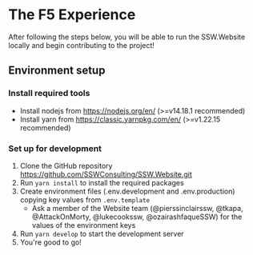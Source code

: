 # The F5 Experience

After following the steps below, you will be able to run the SSW.Website locally and begin contributing to the project!

## Environment setup

### Install required tools 

- Install nodejs from https://nodejs.org/en/ (>=v14.18.1 recommended)
- Install yarn from https://classic.yarnpkg.com/en/ (>=v1.22.15 recommended)

### Set up for development

1. Clone the GitHub repository https://github.com/SSWConsulting/SSW.Website.git
2. Run `yarn install` to install the required packages
3. Create environment files (.env.development and .env.production) copying key values from `.env.template`
    - Ask a member of the Website team (@pierssinclairssw, @tkapa, @AttackOnMorty, @lukecookssw, @ozairashfaqueSSW) for the values of the environment keys
4. Run `yarn develop` to start the development server
5. You're good to go!
